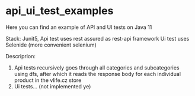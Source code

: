# api_ui_test_examples
Here you can find an example of API and UI tests on Java 11

Stack: Junit5,
Api test uses rest assured as rest-api framework
Ui test uses Selenide (more convenient selenium)

Descriprion:
1) Api tests recursively goes through all categories and subcategories using dfs, after which it reads the response body for each individual product in the vlife.cz store
2) Ui tests... (not implemented ye)
